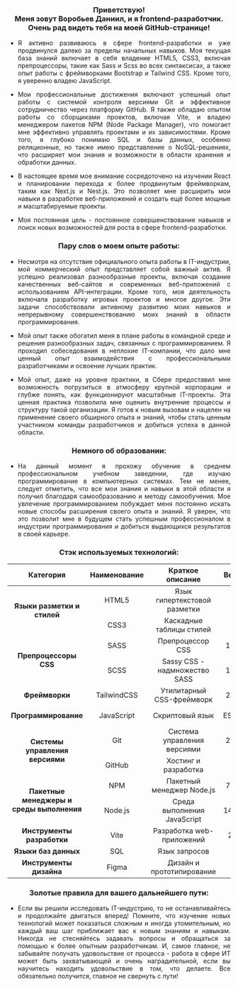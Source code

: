 <!-- Приветствие | Заголовок -->
<h3 align="center"> Приветствую! <br> Меня зовут Воробьев Даниил, и я frontend-разработчик. <br> Очень рад видеть тебя на моей GitHub-странице! </h3>

<!-- Приветствие | Описание -->
- <p align="justify"> Я активно развиваюсь в сфере frontend-разработки и уже продвинулся далеко за пределы начальных навыков. Моя текущая база знаний включает в себя владение HTML5, CSS3, включая препроцессоры, такие как Sass и Scss во всех синтаксисах, а также опыт работы с фреймворками Bootstrap и Tailwind CSS. Кроме того, я уверенно владею JavaScript. </p>
- <p align="justify"> Мои профессиональные достижения включают успешный опыт работы с системой контроля версиями Git и эффективное сотрудничество через платформу GitHub. Я также обладаю опытом работы со сборщиками проектов, включая Vite, и владею менеджером пакетов NPM (Node Package Manager), что помогает мне эффективно управлять проектами и их зависимостями. Кроме того, я глубоко понимаю SQL и базы данных, особенно реляционные, но также имею представление о NoSQL-решениях, что расширяет мои знания и возможности в области хранения и обработки данных. </p>
- <p align="justify"> В настоящее время мое внимание сосредоточено на изучении React и планировании перехода к более продвинутым фреймворкам, таким как Next.js и Nest.js. Это позволяет мне расширить мои навыки в разработке веб-приложений и создать ещё более мощные и масштабируемые проекты. </p>
- <p align="justify"> Моя постоянная цель - постоянное совершенствование навыков и поиск новых возможностей для роста в сфере frontend-разработки. </p>

<!-- Пару слов о моем опыте работы | Заголовок -->
<h3 align="center"> Пару слов о моем опыте работы: </h3>

<!-- Пару слов о моем опыте работы | Описание -->
- <p align="justify"> Несмотря на отсутствие официального опыта работы в IT-индустрии, мой коммерческий опыт представляет собой важный актив. Я успешно реализовал разнообразные проекты, включая создание качественных веб-сайтов и современных веб-приложений с использованием API-интеграции. Кроме того, моя деятельность включала разработку игровых проектов и многое другое. Эти задачи способствовали активному развитию моих навыков и непрерывному совершенствованию моих знаний в области программирования. </p>
- <p align="justify"> Мой опыт также обогатил меня в плане работы в командной среде и решения разнообразных задач, связанных с программированием. Я проходил собеседования в неплохие IT-компании, что дало мне ценный опыт взаимодействия с профессиональными разработчиками и освоение лучших практик. </p>
- <p align="justify"> Мой опыт, даже на уровне практики, в Сбере предоставил мне возможность погрузиться в атмосферу крупной корпорации и глубже понять, как функционируют масштабные IT-проекты. Эта ценная практика позволила мне оценить внутренние процессы и структуру такой организации. Я готов к новым вызовам и нацелен на применение своего обширного опыта и знаний, чтобы стать ценным участником команды разработчиков и добиться успеха в данной области. </p>

<!-- Немного об образовании | Заголовок -->
<h3 align="center"> Немного об образовании: </h3>

<!-- Немного об образовании | Описание -->
- <p align="justify"> На данный момент я прохожу обучение в среднем профессиональном учебном заведении, где изучаю программирование в компьютерных системах. Тем не менее, следует отметить, что все мои знания и навыки в этой области я получил благодаря самообразованию и методу самообучения. Мое увлечение программированием побуждает меня постоянно искать новые способы расширения своего опыта и знаний. Я уверен, что это позволит мне в будущем стать успешным профессионалом в индустрии программирования и добиться выдающихся результатов в своей карьере. </p>

<!-- Стэк используемых технологий | Заголовок -->
<h3 align="center"> Стэк используемых технологий: </h3>

<!-- Стэк используемых технологий | Таблица -->
<table align="center">
    <!-- Заголовки столбцов -->
    <thead>
        <tr>
            <th>Категория</th>
            <th>Наименование</th>
            <th>Краткое описание</th>
            <th>Версия</th>
            <th>Документация</th>
            <th>Бейдж</th>
        </tr>
    </thead>
    <!-- Тело таблицы -->
    <tbody>
        <!-- Языки разметки и стилей -->
        <tr>
            <td width="220" rowspan="2" align="center"><strong>Языки разметки и стилей</strong></td>
            <td align="center">HTML5</td>
            <td align="center">Язык гипертекстовой разметки</td>
            <td align="center">5</td>
            <td align="center">
                <a href="https://developer.mozilla.org/ru/docs/Web/HTML" target="_blank">Ознакомиться</a>
            </td>
            <td align="center">
                <img align="center" src='https://img.shields.io/badge/html5-%23E34F26.svg?style=for-the-badge&logo=html5&logoColor=white' alt='HTML5' />
            </td>
        </tr>
        <tr>
            <td align="center">CSS3</td>
            <td align="center">Каскадные таблицы стилей</td>
            <td align="center">3</td>
            <td align="center">
                <a href="https://developer.mozilla.org/ru/docs/Web/CSS" target="_blank">Ознакомиться</a>
            </td>
            <td align="center">
                <img align="center" src='https://img.shields.io/badge/css3-%231572B6.svg?style=for-the-badge&logo=css3&logoColor=white' alt='CSS3' />
            </td>
        </tr>
        <!-- Препроцессоры CSS -->
        <tr>
            <td rowspan="2" align="center"><strong>Препроцессоры CSS</strong></td>
            <td align="center">SASS</td>
            <td align="center">Препроцессор CSS</td>
            <td align="center">1.53.0</td>
            <td align="center">
                <a href="https://sass-scss.ru" target="_blank">Ознакомиться</a>
            </td>
            <td align="center">
                <img align="center" src='https://img.shields.io/badge/SASS-hotpink.svg?style=for-the-badge&logo=SASS&logoColor=white' alt='SASS' />
            </td>
        </tr>
        <tr>
            <td align="center">SCSS</td>
            <td align="center">Sassy CSS - надмножество SASS</td>
            <td align="center">1.53.0</td>
            <td align="center">
                <a href="https://sass-scss.ru" target="_blank">Ознакомиться</a>
            </td>
            <td align="center">
                <img align="center" src='https://img.shields.io/badge/SCSS-%23CF649A.svg?style=for-the-badge&logo=SASS&logoColor=white' alt='SCSS' />
            </td>
        </tr>
        <!-- Фреймворки для создания пользовательского интерфейса -->
        <tr>
            <td rowspan="1" align="center"><strong>Фреймворки</strong></td>
            <td align="center">TailwindCSS</td>
            <td align="center">Утилитарный CSS-фреймворк</td>
            <td align="center">2.2.19</td>
            <td align="center">
                <a href="https://tailwindcss.ru" target="_blank">Ознакомиться</a>
            </td>
            <td align="center">
                <img align="center" src='https://img.shields.io/badge/tailwindcss%20-%2338B2AC.svg?&style=for-the-badge&logo=tailwind-css&logoColor=white' alt='TailwindCSS' />
            </td>
        </tr>
        <!-- Языки программирования -->
        <tr>
            <td rowspan="1" align="center"><strong>Программирование</strong></td>
            <td align="center">JavaScript</td>
            <td align="center">Скриптовый язык</td>
            <td align="center">ES2023</td>
            <td align="center">
                <a href="https://developer.mozilla.org/ru/docs/Web/JavaScript" target="_blank">Ознакомиться</a>
            </td>
            <td align="center">
                <img align="center" src='https://img.shields.io/badge/JavaScript-%23323330.svg?style=for-the-badge&logo=javascript&logoColor=%23F7DF1E' alt='JavaScript' />
            </td>
        </tr>
        <!-- Системы управления версиями -->
        <tr>
            <td rowspan="2" align="center"><strong>Системы управления версиями</strong></td>
            <td align="center">Git</td>
            <td align="center">Система управления версиями</td>
            <td align="center">2.35.1</td>
            <td align="center">
                <a href="https://git-scm.com/doc" target="_blank">Ознакомиться</a>
            </td>
            <td align="center">
                <img align="center" src='https://img.shields.io/badge/Git-%23FF6F00.svg?style=for-the-badge&logo=git&logoColor=white' alt='Git' />
            </td>
        </tr>
        <tr>
            <td align="center">GitHub</td>
            <td align="center">Хостинг и разработка</td>
            <td align="center"></td>
            <td align="center">
                <a href="https://docs.github.com" target="_blank">Ознакомиться</a>
            </td>
            <td align="center">
                <img align="center" src='https://img.shields.io/badge/github-%2336465D.svg?style=for-the-badge&logo=github&logoColor=white' alt='GitHub' />
            </td>
        </tr>
        <!-- Пакетные менеджеры и среды выполнения -->
        <tr>
            <td rowspan="2" align="center"><strong>Пакетные менеджеры и среды выполнения</strong></td>
            <td align="center">NPM</td>
            <td align="center">Пакетный менеджер Node.js</td>
            <td align="center">7.24.0</td>
            <td align="center">
                 <a href="https://www.npmjs.com" target="_blank">Ознакомиться</a>
            </td>
            <td align="center">
                <img align="center" src='https://img.shields.io/badge/NPM-%23FF0000.svg?style=for-the-badge&logo=npm&logoColor=white' alt='NPM' />
            </td>
        </tr>
        <tr>
            <td align="center">Node.js</td>
            <td align="center">Среда выполнения JavaScript</td>
            <td align="center">14.17.6</td>
            <td align="center">
                <a href="https://nodejs.org/en/docs" target="_blank">Ознакомиться</a>
            </td>
            <td align="center">
                <img align="center" src='https://img.shields.io/badge/node.js-6DA55F?style=for-the-badge&logo=node.js&logoColor=white' alt='Node.js' />
            </td>
        </tr>
        <!-- Инструменты разработки и сборки -->
        <tr>
            <td rowspan="1" align="center"><strong>Инструменты разработки</strong></td>
            <td align="center">Vite</td>
            <td align="center">Разработка web-приложений</td>
            <td align="center">2.6.4</td>
            <td align="center">
                 <a href="https://vitejs.ru" target="_blank">Ознакомиться</a>
            </td>
            <td align="center">
                <img align="center" src='https://img.shields.io/badge/Vite-B73BFE?style=for-the-badge&logo=vite&logoColor=FFD62E' alt='Vite' />
            </td>
        </tr>
        <!-- Языки запросов для работы с базами данных -->
        <tr>
            <td rowspan="1" align="center"><strong>Языки баз данных</strong></td>
            <td align="center">SQL</td>
            <td align="center">Язык запросов</td>
            <td align="center"></td>
            <td align="center"></td>
            <td align="center">
                <img align="center" src='https://img.shields.io/badge/sql-CC2927.svg?&style=for-the-badge&logo=sql&logoColor=white' alt='SQL' />
            </td>
        </tr>
        <!-- Инструменты дизайна и прототипирования -->
        <tr>
            <td rowspan="1" align="center"><strong>Инструменты дизайна</strong></td>
            <td align="center">Figma</td>
            <td align="center">Дизайн и прототипирование</td>
            <td align="center"></td>
            <td align="center">
                <a href="https://www.figma.com/" target="_blank">Ознакомиться</a>
            </td>
            <td align="center">
                <img align="center" src='https://img.shields.io/badge/figma-%23F24E1E.svg?style=for-the-badge&logo=figma&logoColor=white' alt='Figma' />
            </td>
        </tr>
    </tbody>
</table>

<!-- Золотые правила для вашего дальнейшего пути | Заголовок -->
<h3 align="center"> Золотые правила для вашего дальнейшего пути: </h3>

<!-- Золотые правила для вашего дальнейшего пути | Описание -->
- <p align="justify"> Если вы решили исследовать IT-индустрию, то не останавливайтесь и продолжайте двигаться вперед! Помните, что изучение новых технологий может показаться сложным и иногда утомительным, но каждый ваш шаг приближает вас к новым знаниям и навыкам. Никогда не стесняйтесь задавать вопросы и обращаться за помощью к более опытным разработчикам. И, самое главное, не забывайте получать удовольствие от процесса - работа в сфере ИТ может быть захватывающей и очень наградительной, если вы научитесь находить удовольствие в том, что делаете. Все обязательно получится, главное не свернуть с пути! </p>
